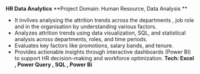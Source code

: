 **HR Data Analytics**
**Project Domain: Human Resource, Data Analysis ** 
- It invilves analysing the attrition trends across the departments , job role and in the organisation by understanding various factors.
- Analyzes attrition trends using data visualization, SQL, and statistical analysis across departments, roles, and time periods.
- Evaluates key factors like promotions, salary bands, and tenure.
- Provides actionable insights through interactive dashboards (Power BI) to support HR decision-making and workforce optimization.
**Tech:  Excel , Power Query , SQL , Power Bi**
